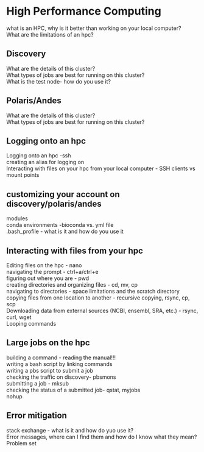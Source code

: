 # High Performance Computing
what is an HPC, why is it better than working on your local computer?  
What are the limitations of an hpc?  

## Discovery
What are the details of this cluster?  
What types of jobs are best for running on this cluster?  
What is the test node- how do you use it?  

## Polaris/Andes
What are the details of this cluster?  
What types of jobs are best for running on this cluster?  

## Logging onto an hpc
Logging onto an hpc -ssh  
creating an alias for logging on  
Interacting with files on your hpc from your local computer - SSH clients vs mount points  

## customizing your account on discovery/polaris/andes 
modules   
conda environments -bioconda vs. yml file   
.bash_profile - what is it and how do you use it  

## Interacting with files from your hpc
Editing files on the hpc - nano  
navigating the prompt - ctrl+a/ctrl+e  
figuring out where you are - pwd  
creating directories and organizing files - cd, mv, cp  
navigating to directories - space limitations and the scratch directory  
copying files from one location to another - recursive copying, rsync, cp, scp  
Downloading data from external sources (NCBI, ensembl, SRA, etc.) - rsync, curl, wget  
Looping commands

## Large jobs on the hpc
building a command - reading the manual!!!   
writing a bash script by linking commands  
writing a pbs script to submit a job  
checking the traffic on discovery- pbsmons  
submitting a job - mksub  
checking the status of a submitted job- qstat, myjobs   
nohup  

## Error mitigation  
stack exchange - what is it and how do yuo use it?  
Error messages, where can I find them and how do I know what they mean?  
Problem set  
